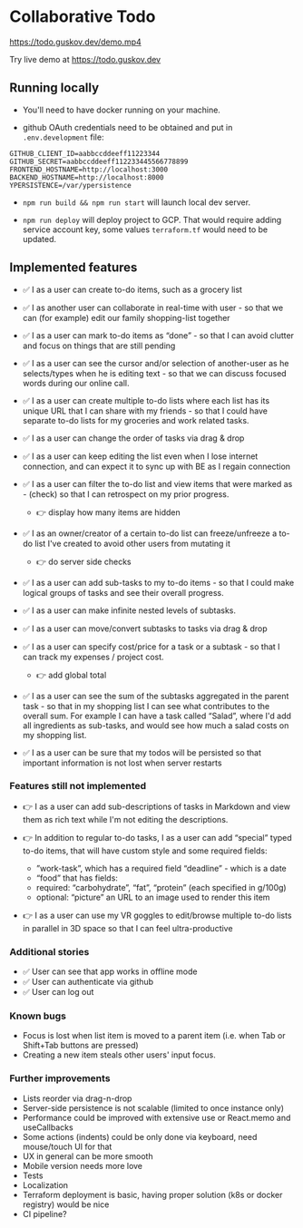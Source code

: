 # Collaborative Todo

https://todo.guskov.dev/demo.mp4

Try live demo at https://todo.guskov.dev

## Running locally
- You'll need to have docker running on your machine.

- github OAuth credentials need to be obtained and put in `.env.development` file:


```
GITHUB_CLIENT_ID=aabbccddeeff11223344
GITHUB_SECRET=aabbccddeeff112233445566778899
FRONTEND_HOSTNAME=http://localhost:3000
BACKEND_HOSTNAME=http://localhost:8000
YPERSISTENCE=/var/ypersistence
```

- `npm run build && npm run start` will launch local dev server. 

- `npm run deploy` will deploy project to GCP. That would require adding service account key, some values `terraform.tf` would need to be updated.

## Implemented features
- ✅ I as a user can create to-do items, such as a grocery list

- ✅ I as another user can collaborate in real-time with user - so that we
can (for example) edit our family shopping-list together

- ✅ I as a user can mark to-do items as “done” - so that I can avoid clutter and focus on things that are still pending

- ✅ I as a user can see the cursor and/or selection of another-user as he selects/types when he is editing text - so that we can discuss focused words during our online call.

- ✅ I as a user can create multiple to-do lists where each list has its unique URL that I
can share with my friends - so that I could have separate to-do lists for my groceries and work related tasks.

- ✅ I as a user can change the order of tasks via drag & drop

- ✅ I as a user can keep editing the list even when I lose internet connection, and can expect it to sync up with BE as I regain connection

- ✅ I as a user can filter the to-do list and view items that were marked as - (check) so that I can retrospect on my prior progress.
  - 👉 display how many items are hidden

- ✅ I as an owner/creator of a certain to-do list can freeze/unfreeze a to-do list I've created to avoid other users from mutating it
  - 👉 do server side checks
  
- ✅ I as a user can add sub-tasks to my to-do items - so that I could make logical groups of tasks and see their overall progress.

- ✅ I as a user can make infinite nested levels of subtasks.

- ✅ I as a user can move/convert subtasks to tasks via drag & drop

- ✅ I as a user can specify cost/price for a task or a subtask - so that I can track my expenses / project cost.
  - 👉 add global total

- ✅ I as a user can see the sum of the subtasks aggregated in the parent task - so that in my shopping list I can see what contributes to the overall sum. For example I can have a task called “Salad”, where I'd add all ingredients as sub-tasks, and would see how much a salad costs on my shopping list.

- ✅ I as a user can be sure that my todos will be persisted so that important information is not lost when server restarts

### Features still not implemented

- 👉 I as a user can add sub-descriptions of tasks in Markdown and view them as rich text while I'm not editing the descriptions.

- 👉 In addition to regular to-do tasks, I as a user can add “special” typed to-do items, that will have custom style and some required fields:
  - ”work-task”, which has a required field “deadline” - which is a date
  - “food” that has fields:
  - required: “carbohydrate”, “fat”, “protein” (each specified in g/100g)
  - optional: “picture” an URL to an image used to render this item

- 👉 I as a user can use my VR goggles to edit/browse multiple to-do lists in parallel in 3D
space so that I can feel ultra-productive

### Additional stories

- ✅ User can see that app works in offline mode
- ✅ User can authenticate via github
- ✅ User can log out

### Known bugs
- Focus is lost when list item is moved to a parent item (i.e. when Tab or Shift+Tab buttons are pressed)
- Creating a new item steals other users' input focus.

### Further improvements
- Lists reorder via drag-n-drop
- Server-side persistence is not scalable (limited to once instance only)
- Performance could be improved with extensive use or React.memo and useCallbacks
- Some actions (indents) could be only done via keyboard, need mouse/touch UI for that
- UX in general can be more smooth
- Mobile version needs more love
- Tests
- Localization
- Terraform deployment is basic, having proper solution (k8s or docker registry) would be nice
- CI pipeline?